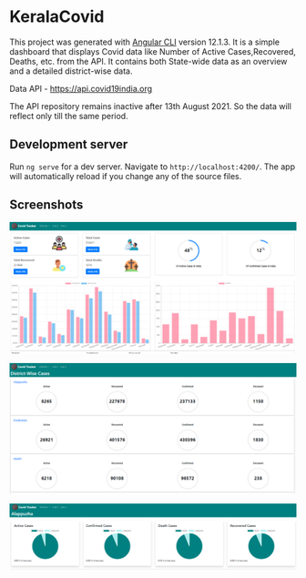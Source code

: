 # KeralaCovid

This project was generated with [Angular CLI](https://github.com/angular/angular-cli) version 12.1.3.
It is a simple dashboard that displays Covid data like Number of Active Cases,Recovered, Deaths, etc. from the API. It contains both State-wide data as an overview and a detailed district-wise data.

Data API - https://api.covid19india.org

The API repository remains inactive after 13th August 2021. So the data will reflect only till the same period.

## Development server

Run `ng serve` for a dev server. Navigate to `http://localhost:4200/`. The app will automatically reload if you change any of the source files.

## Screenshots

![alt text](https://github.com/AnandMPadmanabhan/Kerala-Covid-Dashboard/blob/main/Home.PNG)

![alt text](https://github.com/AnandMPadmanabhan/Kerala-Covid-Dashboard/blob/main/District-wise.PNG)

![alt text](https://github.com/AnandMPadmanabhan/Kerala-Covid-Dashboard/blob/main/District.PNG)


